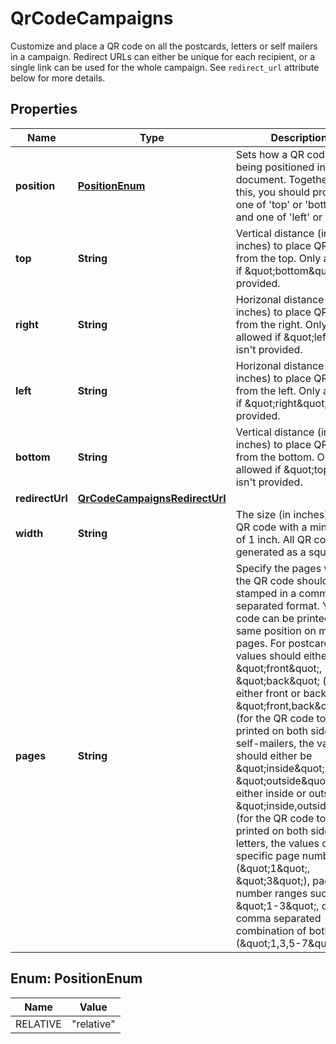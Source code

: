 

# QrCodeCampaigns

Customize and place a QR code on all the postcards, letters or self mailers in a campaign. Redirect URLs can either be unique for each recipient, or a single link can be used for the whole campaign. See `redirect_url` attribute below for more details.

## Properties

| Name | Type | Description | Notes |
|------------ | ------------- | ------------- | -------------|
|**position** | [**PositionEnum**](#PositionEnum) | Sets how a QR code is being positioned in the document. Together with this, you should provide one of &#39;top&#39; or &#39;bottom&#39;, and one of &#39;left&#39; or &#39;right&#39;. |  |
|**top** | **String** | Vertical distance (in inches) to place QR code from the top. Only allowed if \&quot;bottom\&quot; isn&#39;t provided. |  [optional] |
|**right** | **String** | Horizonal distance (in inches) to place QR code from the right. Only allowed if \&quot;left\&quot; isn&#39;t provided. |  [optional] |
|**left** | **String** | Horizonal distance (in inches) to place QR code from the left. Only allowed if \&quot;right\&quot; isn&#39;t provided. |  [optional] |
|**bottom** | **String** | Vertical distance (in inches) to place QR code from the bottom. Only allowed if \&quot;top\&quot; isn&#39;t provided. |  [optional] |
|**redirectUrl** | [**QrCodeCampaignsRedirectUrl**](QrCodeCampaignsRedirectUrl.md) |  |  [optional] |
|**width** | **String** | The size (in inches) of the QR code with a minimum of 1 inch. All QR codes are generated as a square. |  |
|**pages** | **String** | Specify the pages where the QR code should be stamped in a comma separated format. Your QR code can be printed in the same position on multiple pages. For postcards, the values should either be \&quot;front\&quot;, \&quot;back\&quot; (for either front or back) or \&quot;front,back\&quot; (for the QR code to be printed on both sides). For self-mailers, the values should either be \&quot;inside\&quot;, \&quot;outside\&quot; (for either inside or outside) or \&quot;inside,outside\&quot; (for the QR code to be printed on both sides). For letters, the values can be specific page numbers (\&quot;1\&quot;, \&quot;3\&quot;), page number ranges such as \&quot;1-3\&quot;, or a comma separated combination of both (\&quot;1,3,5-7\&quot;). |  [optional] |



## Enum: PositionEnum

| Name | Value |
|---- | -----|
| RELATIVE | &quot;relative&quot; |



